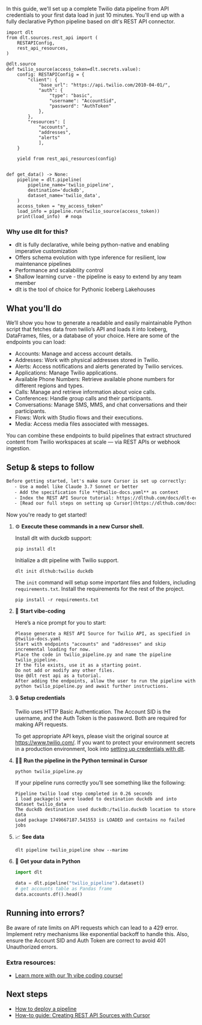 In this guide, we'll set up a complete Twilio data pipeline from API credentials to your first data load in just 10 minutes. You'll end up with a fully declarative Python pipeline based on dlt's REST API connector.

```python-outcome
import dlt
from dlt.sources.rest_api import (
    RESTAPIConfig,
    rest_api_resources,
)

@dlt.source
def twilio_source(access_token=dlt.secrets.value):
    config: RESTAPIConfig = {
        "client": {
            "base_url": "https://api.twilio.com/2010-04-01/",
            "auth": {
                "type": "basic",
                "username": "AccountSid",
                "password": "AuthToken"
            },
        },
        "resources": [
            "accounts",
            "addresses",
            "alerts"
            ],
    }

    yield from rest_api_resources(config)


def get_data() -> None:
    pipeline = dlt.pipeline(
        pipeline_name='twilio_pipeline',
        destination='duckdb',
        dataset_name='twilio_data', 
    )
    access_token = "my_access_token"
    load_info = pipeline.run(twilio_source(access_token))
    print(load_info)  # noqa
```

### Why use dlt for this?

- dlt is fully declarative, while being python-native and enabling imperative customization
- Offers schema evolution with type inference for resilient, low maintenance pipelines
- Performance and scalability control
- Shallow learning curve - the pipeline is easy to extend by any team member
- dlt is the tool of choice for Pythonic Iceberg Lakehouses

## What you’ll do

We’ll show you how to generate a readable and easily maintainable Python script that fetches data from twilio’s API and loads it into Iceberg, DataFrames, files, or a database of your choice. Here are some of the endpoints you can load:

- Accounts: Manage and access account details.
- Addresses: Work with physical addresses stored in Twilio.
- Alerts: Access notifications and alerts generated by Twilio services.
- Applications: Manage Twilio applications.
- Available Phone Numbers: Retrieve available phone numbers for different regions and types.
- Calls: Manage and retrieve information about voice calls.
- Conferences: Handle group calls and their participants.
- Conversations: Manage SMS, MMS, and chat conversations and their participants.
- Flows: Work with Studio flows and their executions.
- Media: Access media files associated with messages.

You can combine these endpoints to build pipelines that extract structured content from Twilio workspaces at scale — via REST APIs or webhook ingestion.

## Setup & steps to follow

```default
Before getting started, let's make sure Cursor is set up correctly:
   - Use a model like Claude 3.7 Sonnet or better
   - Add the specification file **@twilio-docs.yaml** as context
   - Index the REST API Source tutorial: https://dlthub.com/docs/dlt-ecosystem/verified-sources/rest_api/ and add it to context as **@dlt rest api**
   - [Read our full steps on setting up Cursor](https://dlthub.com/docs/dlt-ecosystem/llm-tooling/cursor-restapi#23-configuring-cursor-with-documentation)
```

Now you're ready to get started! 

1. ⚙️ **Execute these commands in a new Cursor shell.**
    
    Install dlt with duckdb support:
    ```shell
    pip install dlt
    ```

    Initialize a dlt pipeline with Twilio support.
    ```shell
    dlt init dlthub:twilio duckdb
    ```

    The `init` command will setup some important files and folders, including `requirements.txt`. Install the requirements for the rest of the project.
    ```shell
    pip install -r requirements.txt
    ```
    
2. 🤠 **Start vibe-coding**
    
    Here’s a nice prompt for you to start: 
    
    ```prompt
    Please generate a REST API Source for Twilio API, as specified in @twilio-docs.yaml 
    Start with endpoints "accounts" and "addresses" and skip incremental loading for now. 
    Place the code in twilio_pipeline.py and name the pipeline twilio_pipeline. 
    If the file exists, use it as a starting point. 
    Do not add or modify any other files. 
    Use @dlt rest api as a tutorial. 
    After adding the endpoints, allow the user to run the pipeline with python twilio_pipeline.py and await further instructions.
    ```

    
3. 🔒 **Setup credentials** 
    
    Twilio uses HTTP Basic Authentication. The Account SID is the username, and the Auth Token is the password. Both are required for making API requests.
    
    To get appropriate API keys, please visit the original source at https://www.twilio.com/.
    If you want to protect your environment secrets in a production environment, look into [setting up credentials with dlt](https://dlthub.com/docs/walkthroughs/add_credentials).
    
4. 🏃‍♀️ **Run the pipeline in the Python terminal in Cursor**
    
    ```shell
    python twilio_pipeline.py
    ```
    
    If your pipeline runs correctly you’ll see something like the following:
    
    ```shell
    Pipeline twilio load step completed in 0.26 seconds
    1 load package(s) were loaded to destination duckdb and into dataset twilio_data
    The duckdb destination used duckdb:/twilio.duckdb location to store data
    Load package 1749667187.541553 is LOADED and contains no failed jobs
    ```
    
5. 📈 **See data**
    
    ```shell
    dlt pipeline twilio_pipeline show --marimo
    ```
    
6. 🐍 **Get your data in Python**
    
    ```python
    import dlt

   data = dlt.pipeline("twilio_pipeline").dataset()
   # get accounts table as Pandas frame
   data.accounts.df().head()
    ```

## Running into errors?

Be aware of rate limits on API requests which can lead to a 429 error. Implement retry mechanisms like exponential backoff to handle this. Also, ensure the Account SID and Auth Token are correct to avoid 401 Unauthorized errors.

### Extra resources:

- [Learn more with our 1h vibe coding course!](https://www.youtube.com/watch?v=GGid70rnJuM)

## Next steps

- [How to deploy a pipeline](https://dlthub.com/docs/walkthroughs/deploy-a-pipeline)
- [How-to guide: Creating REST API Sources with Cursor](https://dlthub.com/docs/dlt-ecosystem/llm-tooling/cursor-restapi)